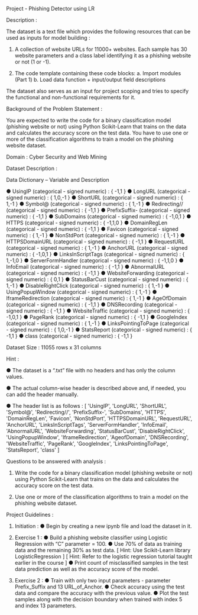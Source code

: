 Project - Phishing Detector using LR

Description :

The dataset is a text file which provides the following resources that can be used as inputs for model building :

1.	 A collection of website URLs for 11000+ websites. Each sample has 30 website parameters and a class label identifying it as a phishing website or not (1 or -1).

2.	The code template containing these code blocks:
a.	Import modules (Part 1)
b.	Load data function + input/output field descriptions

The dataset also serves as an input for project scoping and tries to specify the functional and non-functional requirements for it.

Background of the Problem Statement :

You are expected to write the code for a binary classification model (phishing website or not) using Python Scikit-Learn that trains on the data and calculates the accuracy score on the test data. You have to use one or more of the classification algorithms to train a model on the phishing website dataset.

Domain : Cyber Security and Web Mining

Dataset Description :

Data Dictionary – Variable and Description

●	UsingIP (categorical - signed numeric) : { -1,1 }
●	LongURL (categorical - signed numeric) : { 1,0,-1 }
●	ShortURL (categorical - signed numeric) : { 1,-1 }
●	Symbol@ (categorical - signed numeric) : { 1,-1 }
●	Redirecting// (categorical - signed numeric) : { -1,1 }
●	PrefixSuffix- (categorical - signed numeric) : { -1,1 }
●	SubDomains (categorical - signed numeric) : { -1,0,1 }
●	HTTPS (categorical - signed numeric) : { -1,1,0 }
●	DomainRegLen (categorical - signed numeric) : { -1,1 }
●	Favicon (categorical - signed numeric) : { 1,-1 }
●	NonStdPort (categorical - signed numeric) : { 1,-1 }
●	HTTPSDomainURL (categorical - signed numeric) : { -1,1 }
●	RequestURL (categorical - signed numeric) : { 1,-1 }
●	AnchorURL (categorical - signed numeric) : { -1,0,1 }
●	LinksInScriptTags (categorical - signed numeric) : { 1,-1,0 }
●	ServerFormHandler (categorical - signed numeric) : { -1,1,0 }
●	InfoEmail (categorical - signed numeric) : { -1,1 }
●	AbnormalURL (categorical - signed numeric) : { -1,1 }
●	WebsiteForwarding (categorical - signed numeric) : { 0,1 }
●	StatusBarCust (categorical - signed numeric) : { 1,-1 }
●	DisableRightClick (categorical - signed numeric) : { 1,-1 }
●	UsingPopupWindow (categorical - signed numeric) : { 1,-1 }
●	IframeRedirection (categorical - signed numeric) : { 1,-1 }
●	AgeOfDomain (categorical - signed numeric) : { -1,1 }
●	DNSRecording (categorical - signed numeric) : { -1,1 }
●	WebsiteTraffic (categorical - signed numeric) : { -1,0,1 }
●	PageRank (categorical - signed numeric) : { -1,1 }
●	GoogleIndex (categorical - signed numeric) : { 1,-1 }
●	LinksPointingToPage (categorical - signed numeric) : { 1,0,-1 }
●	StatsReport (categorical - signed numeric) : { -1,1 }
●	class (categorical - signed numeric) : { -1,1 }


Dataset Size : 11055 rows x 31 columns

Hint :

●	The dataset is a “.txt” file with no headers and has only the column values.

●	The actual column-wise header is described above and, if needed, you can add the header manually.

●	The header list is as follows :
[ 'UsingIP', 'LongURL', 'ShortURL', 'Symbol@', 'Redirecting//',
           'PrefixSuffix-', 'SubDomains', 'HTTPS', 'DomainRegLen', 'Favicon',
           'NonStdPort', 'HTTPSDomainURL', 'RequestURL', 'AnchorURL',
           'LinksInScriptTags', 'ServerFormHandler', 'InfoEmail', 'AbnormalURL',
           'WebsiteForwarding', 'StatusBarCust', 'DisableRightClick',
           'UsingPopupWindow', 'IframeRedirection', 'AgeofDomain',
           'DNSRecording', 'WebsiteTraffic', 'PageRank', 'GoogleIndex',
           'LinksPointingToPage', 'StatsReport', 'class' ]





Questions to be answered with analysis :

1.	Write the code for a binary classification model (phishing website or not) using Python Scikit-Learn that trains on the data and calculates the accuracy score on the test data.

2.	Use one or more of the classification algorithms to train a model on the phishing website dataset.

Project Guidelines :

1.	Initiation :
●	Begin by creating a new ipynb file and load the dataset in it.

2.	Exercise 1 :
●	Build a phishing website classifier using Logistic Regression with “C” parameter = 100. 
●	Use 70% of data as training data and the remaining 30% as test data.
[ Hint: Use Scikit-Learn library LogisticRegression ]
[ Hint: Refer to the logistic regression tutorial taught earlier in the course ]
●	Print count of misclassified samples in the test data prediction as well as the accuracy score of the model. 

3.	Exercise 2 :
●	Train with only two input parameters - parameter Prefix_Suffix and 13 URL_of_Anchor.
●	Check accuracy using the test data and compare the accuracy with the previous value.
●	Plot the test samples along with the decision boundary when trained with index 5 and index 13 parameters.




